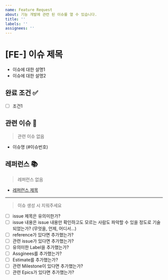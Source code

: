 ```yaml
---
name: Feature Request 
about: 기능 개발에 관련 된 이슈를 열 수 있습니다.
title: ''
labels: ''
assignees: ''
---
```


# [FE-] 이슈 제목

- 이슈에 대한 설명1
- 이슈에 대한 설명2


## 완료 조건 ✅

- [ ] 조건1


## 관련 이슈 📎

> 관련 이슈 없음

- 이슈명 (#이슈번호)


## 레퍼런스 📚

> 레퍼런스 없음

- [레퍼런스 제목](url)


---

> 이슈 생성 시 지워주세요

- [ ] issue 제목은 유의미한가?
- [ ] issue 내용은 issue 내용만 확인하고도 모르는 사람도 파악할 수 있을 정도로 기술되었는가? (무엇을, 언제, 어디서...)
- [ ] reference가 있다면 추가했는가?
- [ ] 관련 issue가 있다면 추가했는가?
- [ ] 유의미한 Label을 추가했는가?
- [ ] Assginees를 추가했는가?
- [ ] Estimate를 추가했는가?
- [ ] 관련 Milestone이 있다면 추가했는가?
- [ ] 관련 Epics가 있다면 추가했는가?
